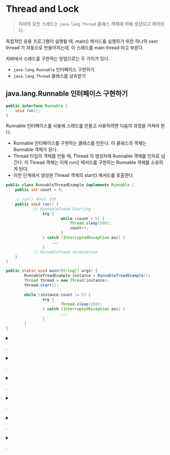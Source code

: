 # Thread and Lock

> 자바의 모든 스레드는 `java.lang.Thread` 클래스 객체에 의해 생성되고 제어된다.
> 

독립적인 응용 프로그램이 실행될 때, main() 메서드를 실행하기 위한 하나의 user thread 가 자동으로 만들어지는데, 이 스레드를 main thread 라고 부른다.

자바에서 스레드를 구현하는 방법으로는 두 가지가 있다.

- `java.lang.Runnable` 인터페이스 구현하기
- `java.lang.Thread` 클래스를 상속받기

## java.lang.Runnable 인터페이스 구현하기

```java
public interface Runnable {
    void run();
}
```

Runnable 인터페이스를 사용해 스레드를 만들고 사용하려면 다음의 과정을 거쳐야 한다.

- Runnable 인터페이스를 구현하는 클래스를 만든다. 이 클래스의 객체는 Runnable 객체가 된다.
- Thread 타입의 객체를 만들 때, Thread 의 생성자에 Runnable 객체를 인자로 넘긴다. 이 Thread 객체는 이제 run() 메서드를 구현하는 Runnable 객체를 소유하게 된다.
- 이전 단계에서 생성한 Thread 객체의 start() 메서드를 호출한다.

```java
public class RunnableThreadExample implements Runnable {
    public int count = 0;
    
    // run() 메서드 구현
    public void run() {
		    // RunnableTread Starting
				try {
						while (count < 5) {
							Thread.sleep(500);
							count++;
						} 
				} catch (InterruptedException exc) {
					...
				}
		    // RunnableTread termination
    }
}

public static void main(String[] args) {
		RunnableTreadExample instance = RunnableTreadExample();
		Thread thread = new Thread(instance);
		thread.start();
		
		while (instance.count != 5) {
				try {
						Thread.sleep(250);
				} catch (InterruptedException exc) {
						...
				}
		}
}
```

<details>
<summary></summary>

</details>

.

<details>
<summary></summary>

</details>

.

<details>
<summary></summary>

</details>

.

<details>
<summary></summary>

</details>

.

<details>
<summary></summary>

</details>

.

<details>
<summary></summary>

</details>

.
